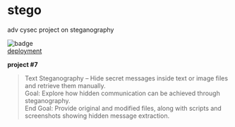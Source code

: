 # stego

adv cysec project on steganography  

![badge](https://github.com/r3dacted42/stego/workflows/deploy/badge.svg)  
[deployment](https://r3dacted42.github.io/stego/)  

**project #7**  

> Text Steganography – Hide secret messages inside text or image files and retrieve them manually.  
  Goal: Explore how hidden communication can be achieved through steganography.  
  End Goal: Provide original and modified files, along with scripts and screenshots showing hidden message extraction.  